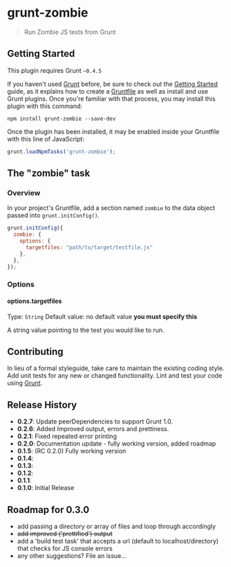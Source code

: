 # grunt-zombie

> Run Zombie JS tests from Grunt

## Getting Started
This plugin requires Grunt `~0.4.5`

If you haven't used [Grunt](http://gruntjs.com/) before, be sure to check out the [Getting Started](http://gruntjs.com/getting-started) guide, as it explains how to create a [Gruntfile](http://gruntjs.com/sample-gruntfile) as well as install and use Grunt plugins. Once you're familiar with that process, you may install this plugin with this command:

```shell
npm install grunt-zombie --save-dev
```

Once the plugin has been installed, it may be enabled inside your Gruntfile with this line of JavaScript:

```js
grunt.loadNpmTasks('grunt-zombie');
```

## The "zombie" task

### Overview
In your project's Gruntfile, add a section named `zombie` to the data object passed into `grunt.initConfig()`.

```js
grunt.initConfig({
  zombie: {
    options: {
      targetfiles: "path/to/target/testfile.js"
    },
  },
});
```

### Options

#### options.targetfiles
Type: `String`
Default value: no default value **you must specify this**

A string value pointing to the test you would like to run.

## Contributing
In lieu of a formal styleguide, take care to maintain the existing coding style. Add unit tests for any new or changed functionality. Lint and test your code using [Grunt](http://gruntjs.com/).

## Release History

  - **0.2.7**: Update peerDependencies to support Grunt 1.0.
  - **0.2.6**: Added Improved output, errors and prettiness.
  - **0.2.1**: Fixed repeated error printing
  - **0.2.0**: Documentation update - fully working version, added roadmap
  - **0.1.5**: (RC 0.2.0) Fully working version
  - **0.1.4**: 
  - **0.1.3**: 
  - **0.1.2**: 
  - **0.1.1**: 
  - **0.1.0**: Initial Release


## Roadmap for 0.3.0

- add passing a directory or array of files and loop through accordingly
- ~~add improved ('prettified') output~~
- add a 'build test task' that accepts a url (default to localhost/directory) that checks for JS console errors
- any other suggestions? File an issue...
